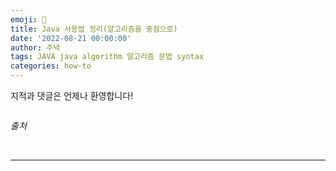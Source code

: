 ```yaml
---
emoji: 🔮
title: Java 사용법 정리(알고리즘을 중점으로)
date: '2022-08-21 00:00:00'
author: 주녁
tags: JAVA java algorithm 알고리즘 문법 syntax
categories: how-to
---
```


지적과 댓글은 언제나 환영합니다!

```java


```

_출처_

<br/>

---

```toc

```
